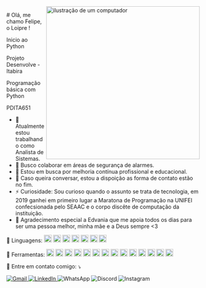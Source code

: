 <img src="https://raw.githubusercontent.com/MicaelliMedeiros/micaellimedeiros/master/image/computer-illustration.png" alt="ilustração de um computador" min-width="400px" max-width="400px" width="400px" align="right">

<p align="left"> 
 # Olá, me chamo Felipe, o Loipre !

  Inicio ao Python
  
  Projeto Desenvolve - Itabira
  
  Programação básica com Python
  
  PDITA651

  - 🔭 Atualmente estou trabalhando como Analista de Sistemas.
  - 👯 Busco colaborar em áreas de segurança de alarmes.
  - 🤔 Estou em busca por melhoria contínua profissional e educacional.
  - 💬 Caso queira conversar, estou a dispoição as forma de contato estão no fim.
  - ⚡ Curiosidade: Sou curioso quando o assunto se trata de tecnologia, em 2019 ganhei em primeiro lugar a Maratona de Programação na UNIFEI confecsionada pelo SEAAC e o corpo discête de computação da instituição. 
  - 🙏 Agradecimento especial a Edvania que me apoia todos os dias para ser uma pessoa melhor, minha mãe e a Deus sempre <3
</p>

<p align="left">
  🦄 Linguagens: <img src="https://cdn.jsdelivr.net/gh/devicons/devicon@latest/icons/csharp/csharp-original.svg" width="20px" height="20px" />
                 <img src="https://cdn.jsdelivr.net/gh/devicons/devicon@latest/icons/python/python-original-wordmark.svg" width="20px" height="20px"/>
                 <img src="https://cdn.jsdelivr.net/gh/devicons/devicon@latest/icons/azuresqldatabase/azuresqldatabase-original.svg" width="20px" height="20px" />
            <img src="https://cdn.jsdelivr.net/gh/devicons/devicon@latest/icons/cplusplus/cplusplus-original.svg"width="20px" height="20px" />
            <img src="https://cdn.jsdelivr.net/gh/devicons/devicon@latest/icons/html5/html5-original.svg"width="20px" height="20px" />
            <img src="https://cdn.jsdelivr.net/gh/devicons/devicon@latest/icons/javascript/javascript-original.svg"width="20px" height="20px" />
            <img src="https://cdn.jsdelivr.net/gh/devicons/devicon@latest/icons/react/react-original-wordmark.svg"width="20px" height="20px" />
</p>

<p align="left">
  💼 Ferramentas: <img src="https://cdn.jsdelivr.net/gh/devicons/devicon@latest/icons/selenium/selenium-original.svg"width="20px" height="20px" />
            <img src="https://cdn.jsdelivr.net/gh/devicons/devicon@latest/icons/arduino/arduino-original-wordmark.svg" width="20px" height="20px" />
            <img src="https://cdn.jsdelivr.net/gh/devicons/devicon@latest/icons/mysql/mysql-plain-wordmark.svg" width="20px" height="20px" />
            <img src="https://cdn.jsdelivr.net/gh/devicons/devicon@latest/icons/dotnetcore/dotnetcore-original.svg"width="20px" height="20px" />      
            <img src="https://cdn.jsdelivr.net/gh/devicons/devicon@latest/icons/git/git-original-wordmark.svg"width="20px" height="20px" />
            <img src="https://cdn.jsdelivr.net/gh/devicons/devicon@latest/icons/nextjs/nextjs-original.svg"width="20px" height="20px" />
            <img src="https://cdn.jsdelivr.net/gh/devicons/devicon@latest/icons/postman/postman-original.svg"width="20px" height="20px" />
            <img src="https://cdn.jsdelivr.net/gh/devicons/devicon@latest/icons/powershell/powershell-original.svg"width="20px" height="20px" />
            <img src="https://cdn.jsdelivr.net/gh/devicons/devicon@latest/icons/pycharm/pycharm-original.svg"width="20px" height="20px" />
            <img src="https://cdn.jsdelivr.net/gh/devicons/devicon@latest/icons/raspberrypi/raspberrypi-original.svg"width="20px" height="20px" />
            <img src="https://cdn.jsdelivr.net/gh/devicons/devicon@latest/icons/sqldeveloper/sqldeveloper-plain.svg"width="20px" height="20px" />
            <img src="https://cdn.jsdelivr.net/gh/devicons/devicon@latest/icons/stackoverflow/stackoverflow-original.svg"width="20px" height="20px" />
            <img src="https://cdn.jsdelivr.net/gh/devicons/devicon@latest/icons/trello/trello-original-wordmark.svg"width="20px" height="20px" />
            <img src="https://cdn.jsdelivr.net/gh/devicons/devicon@latest/icons/visualstudio/visualstudio-original.svg"width="20px" height="20px" />
</p>

<p align="left">
  💌 Entre em contato comigo: ⤵️
</p>

<p align="left">
  <p align="left">
  <a href="mailto:felipe.freitas@pditabira.com" title="Gmail">
    <img src="https://img.shields.io/badge/-Gmail-FF0000?style=flat-square&labelColor=FF0000&logo=gmail&logoColor=white" alt="Gmail" target="_blank" />
  </a>
  <a href="https://www.linkedin.com/in/loipre" title="LinkedIn">
    <img src="https://img.shields.io/badge/-Linkedin-0e76a8?style=flat-square&logo=Linkedin&logoColor=white" alt="LinkedIn" target="_blank" />
  </a>
  <a target="_blank""https://wa.me/5533997027112?text=Tudo%20bem%3F%20V%C3%AD%20seu%20perfil%20no%20GitHub..." title="WhatsApp">
    <img src="https://img.shields.io/badge/-WhatsApp-25d366?style=flat-square&labelColor=25d366&logo=whatsapp&logoColor=white" alt="WhatsApp"/>
  </a>
  <a target="_blank""https://www.discord.com/users/felipeloipre_63937" title="Discord">
    <img src="https://img.shields.io/badge/-Discord-3b5998?style=flat-square&logo=discord&logoColor=white" alt="Discord"/>
  </a>
  <a target="_blank""https://instagram.com/_loipre" title="Instagram">
    <img src="https://img.shields.io/badge/-Instagram-DF0174?style=flat-square&labelColor=DF0174&logo=instagram&logoColor=white" alt="Instagram"/>
  </a>
</p>

 </p>
